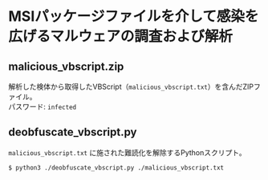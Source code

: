 # MSIパッケージファイルを介して感染を広げるマルウェアの調査および解析

## malicious_vbscript.zip

解析した検体から取得したVBScript（`malicious_vbscript.txt`）を含んだZIPファイル。  
パスワード: `infected`

## deobfuscate_vbscript.py

`malicious_vbscript.txt` に施された難読化を解除するPythonスクリプト。

```
$ python3 ./deobfuscate_vbscript.py ./malicious_vbscript.txt
```
